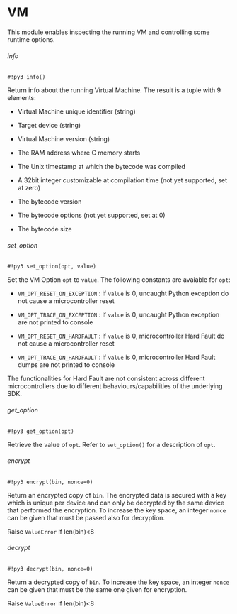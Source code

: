 # VM

This module enables inspecting the running VM and controlling some runtime options.

###### info

```#!py3 info()```

Return info about the running Virtual Machine. The result is a tuple with 9 elements:


* Virtual Machine unique identifier (string)


* Target device (string)


* Virtual Machine version (string)


* The RAM address where C memory starts


* The Unix timestamp at which the bytecode was compiled


* A 32bit integer customizable at compilation time (not yet supported, set at zero)


* The bytecode version


* The bytecode options (not yet supported, set at 0)


* The bytecode size

###### set_option

```#!py3 set_option(opt, value)```

Set the VM Option `opt` to `value`. The following constants are avaiable for `opt`:


* `VM_OPT_RESET_ON_EXCEPTION` : if `value` is 0, uncaught Python exception do not cause a microcontroller reset


* `VM_OPT_TRACE_ON_EXCEPTION` : if `value` is 0, uncaught Python exception are not printed to console


* `VM_OPT_RESET_ON_HARDFAULT` : if `value` is 0, microcontroller Hard Fault do not cause a microcontroller reset


* `VM_OPT_TRACE_ON_HARDFAULT` : if `value` is 0, microcontroller Hard Fault dumps are not printed to console

The functionalities for Hard Fault are not consistent across different microcontrollers due to different behaviours/capabilities of the underlying SDK.

###### get_option

```#!py3 get_option(opt)```

Retrieve the value of `opt`. Refer to `set_option()` for a description of `opt`.

###### encrypt

```#!py3 encrypt(bin, nonce=0)```

Return an encrypted copy of `bin`. The encrypted data is secured with a key which is unique per device and can only be
decrypted by the same device that performed the encryption. To increase the key space, an integer `nonce` can be given
that must be passed also for decryption.

Raise `ValueError` if len(bin)<8

###### decrypt

```#!py3 decrypt(bin, nonce=0)```

Return a decrypted copy of `bin`. To increase the key space, an integer `nonce` can be given
that must be the same one given for encryption.

Raise `ValueError` if len(bin)<8
<!--stackedit_data:
eyJoaXN0b3J5IjpbODM5NDI2OTE1XX0=
-->